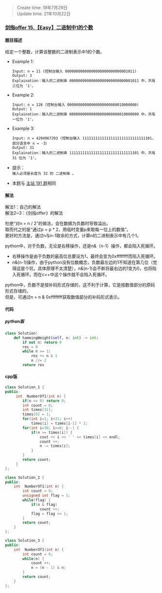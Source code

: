 > Create time: 19年7月29日  
> Update time: 21年10月22日  

### [剑指offer 15.【Easy】二进制中1的个数](https://leetcode-cn.com/problems/er-jin-zhi-zhong-1de-ge-shu-lcof/)
#### 题目描述
给定一个整数，计算该整数的二进制表示中1的个数。
- Example 1:
    ```
    Input: n = 11 (控制台输入 00000000000000000000000000001011)
    Output: 3
    Explaination：输入的二进制串 00000000000000000000000000001011 中，共有三位为 '1'。
    ```  
- Example 2:
    ```
    Input: n = 128 (控制台输入 00000000000000000000000010000000)
    Output: 1
    Explaination：输入的二进制串 00000000000000000000000010000000 中，共有一位为 '1'。
    ```  
- Example 3:
    ```
    Input: n = 4294967293 (控制台输入 11111111111111111111111111111101，部分语言中 n = -3）
    Output: 31
    Explaination：输入的二进制串 11111111111111111111111111111101 中，共有 31 位为 '1'。
    ```  

- 提示：  
  `输入必须是长度为 32 的 二进制串 。`

- 本题与 [主站 191 题](https://leetcode-cn.com/problems/number-of-1-bits/)相同


#### 解法
解法1：自己的解法  
解法2~3：《剑指offer》的解法  

杜绝“对n = n / 2”的做法，会在数据为负数时导致溢出。  
取而代之的是“通过p = p * 2，用临时变量p来取每一位上的数值”。  
更好的方法是，通过n与n-1取余的方式，计算n的二进制表示中有几个1。   

python中，对于负数，无论是右移操作，还是n&（n-1）操作，都会陷入死循环。  
- 右移操作是由于负数的最高位总要设为1，最终会变为0xffffffff而陷入死循环。  
- n&(n-1)操作，由于python没有位数概念，负数最左边的1不知道在第几位（觉得这是个坑，具体原理不太清楚），n&(n-1)会不断将最右边的1变为0，也将陷入死循环。而在c++中这个操作就不会陷入死循环。

python中，负数不是按补码形式存储的，这不利于计算，它是按数值部分的原码形式存储的。  
但是，可通过n = n & 0xffffffff获取数值部分的补码形式表示。 

#### 代码
##### python版
```python
class Solution:
    def hammingWeight(self, n: int) -> int:
        if not n: return 0
        res = 0
        while n >= 1:
            res += n & 1
            n //= 2
        return res
```

#### cpp版
```cpp
class Solution_1 {
public:
     int  NumberOf1(int n) {
        if(n <= 0) return 0;
        int count = 0;
        int times[31];
        times[0] = 1;
        for(int i=1; i<31; i++)
            times[i] = times[i-1] * 2;
        for(int i=30; i>=0; i--) {
            if(n >= times[i]) {
                cout << i << ' ' << times[i] << endl;
                count ++;
                n -= times[i];
            }
        }
        return count;
     }
};
```

```cpp
class Solution_2 {
public:
    int  NumberOf1(int n) {
        int count = 0;
        unsigned int flag = 1;
        while(flag) {
            if(n & flag)
                count ++;
            flag = flag << 1;
        }
        return count;
    }
};
```

```cpp
class Solution_3 {
public:
    int  NumberOf1(int n) {
        int count = 0;
        while(n) {
            count ++;
            n = (n - 1) & n;
        }
        return count;
    }
};
```